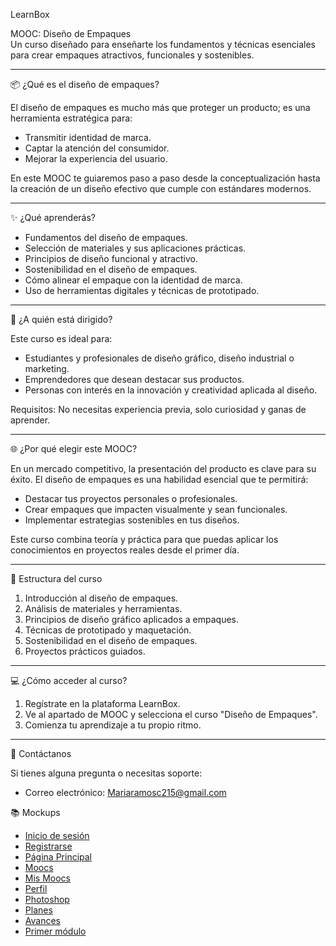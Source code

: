 LearnBox

 MOOC: Diseño de Empaques  
Un curso diseñado para enseñarte los fundamentos y técnicas esenciales para crear empaques atractivos, funcionales y sostenibles.

-----

 📦 ¿Qué es el diseño de empaques?

El diseño de empaques es mucho más que proteger un producto; es una herramienta estratégica para:  
- Transmitir identidad de marca.  
- Captar la atención del consumidor.  
- Mejorar la experiencia del usuario.

En este MOOC te guiaremos paso a paso desde la conceptualización hasta la creación de un diseño efectivo que cumple con estándares modernos.

-----

 ✨ ¿Qué aprenderás?

- Fundamentos del diseño de empaques.  
- Selección de materiales y sus aplicaciones prácticas.  
- Principios de diseño funcional y atractivo.  
- Sostenibilidad en el diseño de empaques.  
- Cómo alinear el empaque con la identidad de marca.  
- Uso de herramientas digitales y técnicas de prototipado.

-----

 🎯 ¿A quién está dirigido?

Este curso es ideal para:  
- Estudiantes y profesionales de diseño gráfico, diseño industrial o marketing.  
- Emprendedores que desean destacar sus productos.  
- Personas con interés en la innovación y creatividad aplicada al diseño.

Requisitos: No necesitas experiencia previa, solo curiosidad y ganas de aprender.  

-----

 🌐 ¿Por qué elegir este MOOC?

En un mercado competitivo, la presentación del producto es clave para su éxito. El diseño de empaques es una habilidad esencial que te permitirá:  
- Destacar tus proyectos personales o profesionales.  
- Crear empaques que impacten visualmente y sean funcionales.  
- Implementar estrategias sostenibles en tus diseños.

Este curso combina teoría y práctica para que puedas aplicar los conocimientos en proyectos reales desde el primer día.

-----

 📂 Estructura del curso

1. Introducción al diseño de empaques.  
2. Análisis de materiales y herramientas.  
3. Principios de diseño gráfico aplicados a empaques.  
4. Técnicas de prototipado y maquetación.  
5. Sostenibilidad en el diseño de empaques.  
6. Proyectos prácticos guiados.

-----

 💻 ¿Cómo acceder al curso?

1. Regístrate en la plataforma LearnBox.  
2. Ve al apartado de MOOC y selecciona el curso "Diseño de Empaques".  
3. Comienza tu aprendizaje a tu propio ritmo.  

-----

 📧 Contáctanos

Si tienes alguna pregunta o necesitas soporte:  
- Correo electrónico: Mariaramosc215@gmail.com 

📚 Mockups
- [Inicio de sesión](https://github.com/marianssby/bootstrap-react-2901775/blob/main/Curso-learn-box-dos/Inicio-de-sesion.css)
- [Registrarse](https://github.com/marianssby/bootstrap-react-2901775/blob/main/Curso-learn-box-dos/Registrate.html)
- [Página Principal](https://github.com/marianssby/bootstrap-react-2901775/blob/main/Curso-learn-box-dos/Pagina-principal.html)
- [Moocs](https://github.com/marianssby/bootstrap-react-2901775/blob/main/Curso-learn-box-dos/MOOCS.html)
- [Mis Moocs](https://github.com/marianssby/bootstrap-react-2901775/blob/main/Curso-learn-box-dos/Mis-MOOCS.html)
- [Perfil](https://github.com/marianssby/bootstrap-react-2901775/blob/main/Curso-learn-box-dos/Perfil.html)
- [Photoshop](https://github.com/marianssby/bootstrap-react-2901775/blob/main/Curso-learn-box-dos/Photoshop.html)
- [Planes](https://github.com/marianssby/bootstrap-react-2901775/blob/main/Curso-learn-box-dos/Planes.html)
- [Avances](https://github.com/marianssby/bootstrap-react-2901775/blob/main/Curso-learn-box-dos/Avances.html)
- [Primer módulo](https://github.com/marianssby/bootstrap-react-2901775/blob/main/Curso-learn-box-dos/Modulos.html)

